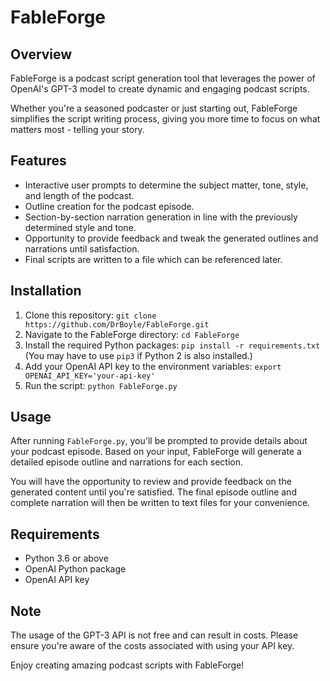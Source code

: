 # FableForge

## Overview
FableForge is a podcast script generation tool that leverages the power of OpenAI's GPT-3 model to create dynamic and engaging podcast scripts. 

Whether you're a seasoned podcaster or just starting out, FableForge simplifies the script writing process, giving you more time to focus on what matters most - telling your story.

## Features
* Interactive user prompts to determine the subject matter, tone, style, and length of the podcast.
* Outline creation for the podcast episode.
* Section-by-section narration generation in line with the previously determined style and tone.
* Opportunity to provide feedback and tweak the generated outlines and narrations until satisfaction.
* Final scripts are written to a file which can be referenced later.

## Installation
1. Clone this repository: `git clone https://github.com/DrBoyle/FableForge.git`
2. Navigate to the FableForge directory: `cd FableForge`
3. Install the required Python packages: `pip install -r requirements.txt` (You may have to use `pip3` if Python 2 is also installed.)
4. Add your OpenAI API key to the environment variables: `export OPENAI_API_KEY='your-api-key'`
5. Run the script: `python FableForge.py`

## Usage
After running `FableForge.py`, you'll be prompted to provide details about your podcast episode. Based on your input, FableForge will generate a detailed episode outline and narrations for each section.

You will have the opportunity to review and provide feedback on the generated content until you're satisfied. The final episode outline and complete narration will then be written to text files for your convenience.

## Requirements
* Python 3.6 or above
* OpenAI Python package
* OpenAI API key

## Note
The usage of the GPT-3 API is not free and can result in costs. Please ensure you're aware of the costs associated with using your API key.

Enjoy creating amazing podcast scripts with FableForge!
